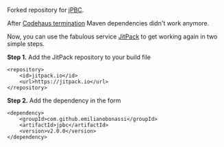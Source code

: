 Forked repository for [jPBC](http://gas.dia.unisa.it/projects/jpbc/).

After [Codehaus termination](http://www.codehaus.org) Maven dependencies didn't work anymore.

Now, you can use the fabulous service [JitPack](http://www.jitpack.io) to get working again in two simple steps.

**Step 1.** Add the JitPack repository to your build file
```	
<repository>
	<id>jitpack.io</id>
	<url>https://jitpack.io</url>
</repository>
```

**Step 2.** Add the dependency in the form
```
<dependency>
	<groupId>com.github.emilianobonassi</groupId>
	<artifactId>jpbc</artifactId>
	<version>v2.0.0</version>
</dependency> 
```
